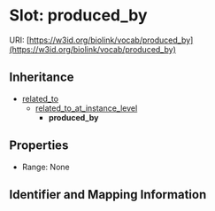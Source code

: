 # Slot: produced_by

URI: [https://w3id.org/biolink/vocab/produced_by](https://w3id.org/biolink/vocab/produced_by)




## Inheritance

* [related_to](related_to.md)
    * [related_to_at_instance_level](related_to_at_instance_level.md)
        * **produced_by**



## Properties

 * Range: None



## Identifier and Mapping Information





